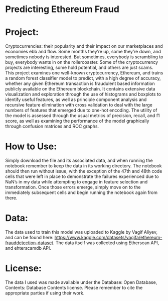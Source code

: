 # Predicting Ethereum Fraud
# Project:
Cryptocurrencies: their popularity and their impact on our marketplaces and economies ebb and flow. Some months they’re up, some they’re down, and sometimes nobody is interested. But sometimes, everybody is scrambling to buy, everybody wants in on the rollercoaster. Some of the cryptocurrency projects are interesting, some hold potential, and others are just scams.
This project examines one well-known cryptocurrency, Ethereum, and trains a random forest classifier model to predict, with a high degree of accuracy, whether any given Ethereum transaction is fraudulent based information publicly available on the Ethereum blockchain. It contains extensive data visualization and exploration through the use of histograms and boxplots to identify useful features, as well as principle component analysis and recursive feature elimination with cross validation to deal with the large numbers of features that emerged due to one-hot encoding. The utility of the model is assessed through the usual metrics of precision, recall, and f1 score, as well as examining the performance of the model graphically through confusion matrices and ROC graphs.

# How to Use:
Simply download the file and its associated data, and when running the notebook remember to keep the data in its working directory. The notebook should then run without issue, with the exception of the 47th and 48th code cells that were left in place to demonstrate the failures experienced due to NaN’s in my data while attempting to engage in feature selection and transformation. Once those errors emerge, simply move on to the immediately subsequent cells and begin running the notebook again from there.

# Data:
The data used to train this model was uploaded to Kaggle by Vagif Aliyev, and can be found here: https://www.kaggle.com/datasets/vagifa/ethereum-frauddetection-dataset.
The data itself was collected using Etherscan API, and ehterscamdb API.

# License:
The data I used was made available under the Database: Open Database, Contents: Database Contents license. Please remember to cite the appropriate parties if using their work.
